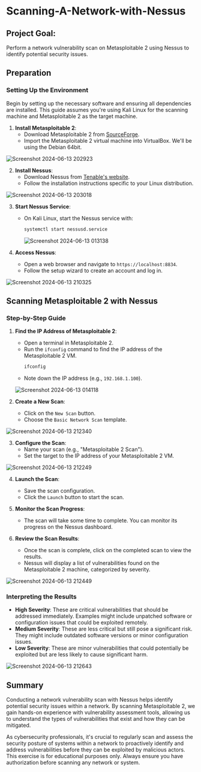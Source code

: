 # Scanning-A-Network-with-Nessus

## Project Goal:
Perform a network vulnerability scan on Metasploitable 2 using Nessus to identify potential security issues.

## Preparation

### Setting Up the Environment
Begin by setting up the necessary software and ensuring all dependencies are installed. This guide assumes you're using Kali Linux for the scanning machine and Metasploitable 2 as the target machine.

1. **Install Metasploitable 2**:
   - Download Metasploitable 2 from [SourceForge](https://sourceforge.net/projects/metasploitable/).
   - Import the Metasploitable 2 virtual machine into VirtualBox. We'll be using the Debian 64bit.
  
  ![Screenshot 2024-06-13 202923](https://github.com/jeffreyamunoz/Scanning-A-Network-with-Nessus/assets/172007477/bdafba7b-ff4b-4c52-bc32-1acc9da5353c)

2. **Install Nessus**:
   - Download Nessus from [Tenable's website](https://www.tenable.com/products/nessus).
   - Follow the installation instructions specific to your Linux distribution.
   
![Screenshot 2024-06-13 203018](https://github.com/jeffreyamunoz/Scanning-A-Network-with-Nessus/assets/172007477/efa02b06-b5f3-490b-8aac-60287e40b6f0)

3. **Start Nessus Service**:
   - On Kali Linux, start the Nessus service with:
     ```bash
     systemctl start nessusd.service
     ```

     ![Screenshot 2024-06-13 013138](https://github.com/jeffreyamunoz/Scanning-A-Network-with-Nessus/assets/172007477/f7ab7aa2-46fd-4f2a-8274-71296abedf00)


4. **Access Nessus**:
   - Open a web browser and navigate to `https://localhost:8834`.
   - Follow the setup wizard to create an account and log in.
  
   
![Screenshot 2024-06-13 210325](https://github.com/jeffreyamunoz/Scanning-A-Network-with-Nessus/assets/172007477/b9823c10-cd68-4de1-81c5-d68df092a702)


## Scanning Metasploitable 2 with Nessus

### Step-by-Step Guide

1. **Find the IP Address of Metasploitable 2**:
   - Open a terminal in Metasploitable 2.
   - Run the `ifconfig` command to find the IP address of the Metasploitable 2 VM.
     ```bash
     ifconfig
     ```
   - Note down the IP address (e.g., `192.168.1.100`).

   ![Screenshot 2024-06-13 014118](https://github.com/jeffreyamunoz/Scanning-A-Network-with-Nessus/assets/172007477/aec940d8-c20d-4fd1-b92b-19586372b239)


2. **Create a New Scan**:
   - Click on the `New Scan` button.
   - Choose the `Basic Network Scan` template.
   

![Screenshot 2024-06-13 212340](https://github.com/jeffreyamunoz/Scanning-A-Network-with-Nessus/assets/172007477/ccf01106-2df0-4ecb-ae10-f05c29ccd48f)



3. **Configure the Scan**:
   - Name your scan (e.g., "Metasploitable 2 Scan").
   - Set the target to the IP address of your Metasploitable 2 VM.

 
![Screenshot 2024-06-13 212249](https://github.com/jeffreyamunoz/Scanning-A-Network-with-Nessus/assets/172007477/ddfb30dc-a5a6-4aa6-acf7-f7fd43e16f79)


4. **Launch the Scan**:
   - Save the scan configuration.
   - Click the `Launch` button to start the scan.


5. **Monitor the Scan Progress**:
   - The scan will take some time to complete. You can monitor its progress on the Nessus dashboard.


6. **Review the Scan Results**:
   - Once the scan is complete, click on the completed scan to view the results.
   - Nessus will display a list of vulnerabilities found on the Metasploitable 2 machine, categorized by severity.

![Screenshot 2024-06-13 212449](https://github.com/jeffreyamunoz/Scanning-A-Network-with-Nessus/assets/172007477/06dc1d75-302f-44bf-9e25-57356c101e07)


### Interpreting the Results
- **High Severity**: These are critical vulnerabilities that should be addressed immediately. Examples might include unpatched software or configuration issues that could be exploited remotely.
- **Medium Severity**: These are less critical but still pose a significant risk. They might include outdated software versions or minor configuration issues.
- **Low Severity**: These are minor vulnerabilities that could potentially be exploited but are less likely to cause significant harm.

![Screenshot 2024-06-13 212643](https://github.com/jeffreyamunoz/Scanning-A-Network-with-Nessus/assets/172007477/cd2f7389-fbfc-44fe-bc82-c9562166d07b)


## Summary

Conducting a network vulnerability scan with Nessus helps identify potential security issues within a network. By scanning Metasploitable 2, we gain hands-on experience with vulnerability assessment tools, allowing us to understand the types of vulnerabilities that exist and how they can be mitigated.

As cybersecurity professionals, it's crucial to regularly scan and assess the security posture of systems within a network to proactively identify and address vulnerabilities before they can be exploited by malicious actors. This exercise is for educational purposes only. Always ensure you have authorization before scanning any network or system.
